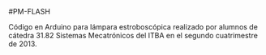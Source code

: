 #PM-FLASH

Código en Arduino para lámpara estroboscópica realizado por alumnos de cátedra 31.82 Sistemas Mecatrónicos del ITBA en el segundo cuatrimestre de 2013. 
